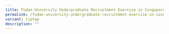 ```yaml
---
title: Fudan University Undergraduate Recruitment Exercise in Singapore for 2025
permalink: /fudan-university-undergraduate-recruitment-exercise-in-singapore-for-2025/
variant: tiptap
description: ""
---
```

